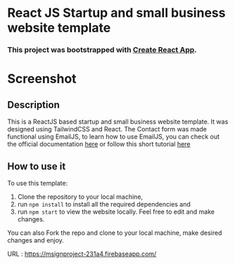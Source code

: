 # React JS Startup and small business website template

### This project was bootstrapped with [Create React App](https://github.com/facebook/create-react-app).

# Screenshot

<!-- ![mld edit](https://user-images.githubusercontent.com/43953425/212030864-cf3aa272-e070-4e1b-8e25-f488ca56873e.png) -->



<!-- The Live demo is available [Here]() -->

## Description

This is a ReactJS based startup and small business website template. 
It was designed using TailwindCSS and React. 
The Contact form was made functional using EmailJS, to learn how to use EmailJS, you can check out the official documentation [here](https://www.emailjs.com/docs/) or follow this short tutorial [here](https://senuravihanjayadeva.medium.com/send-emails-using-react-through-emailjs-a9d4b21193a7) 

## How to use it

To use this template:
1. Clone the repository to your local machine, 
2. run `npm install` to install all the required dependencies and
3. run `npm start` to view the website locally.
Feel free to edit and make changes. 

You can also Fork the repo and clone to your local machine, make desired changes and enjoy.


URL : https://msignproject-231a4.firebaseapp.com/
